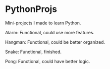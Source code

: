 # PythonProjs
Mini-projects I made to learn Python.

Alarm: Functional, could use more features.

Hangman: Functional, could be better organized.

Snake: Functional, finished.

Pong: Functional, could have better logic.
